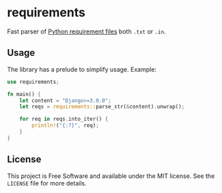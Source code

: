 # requirements

Fast parser of [Python requirement files](https://pip.readthedocs.io/en/1.1/requirements.html)
both `.txt` or `.in`.

## Usage

The library has a prelude to simplify usage. Example:

```rust
use requirements;

fn main() {
    let content = "Django>=3.0.0";
    let reqs = requirements::parse_str(&content).unwrap();

    for req in reqs.into_iter() {
        println!("{:?}", req);
    }
}

```

## License

This project is Free Software and available under the MIT license. See
the `LICENSE` file for more details.

